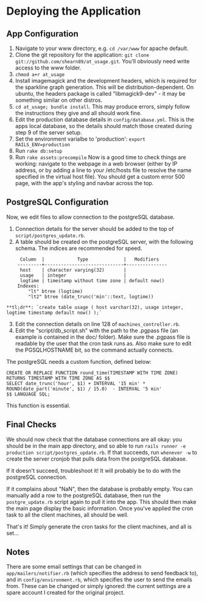 # Deploying the Application #
## App Configuration ##
1. Navigate to your www directory, e.g. `cd /var/www` for apache default.
2. Clone the git repository for the application: `git clone git://github.com/shearn89/at_usage.git`. You'll obviously need write access to the www folder.
3. `chmod a+r at_usage`
4. Install imagemagick and the development headers, which is required for the sparkline graph generation. This will be distribution-dependent. On ubuntu, the headers package is called "libmagick9-dev" - it may be something similar on other distros.
5. `cd at_usage; bundle install`. This may produce errors, simply follow the instructions they give and all should work fine.
6. Edit the production database details in `config/database.yml`. This is the apps local database, so the details should match those created during step 9 of the server setup.
7. Set the environment varialbe to 'production': `export RAILS_ENV=production`
7. Run `rake db:setup`
8. Run `rake assets:precompile`
Now is a good time to check things are working: navigate to the webpage in a web browser (either by IP address, or by adding a line to your /etc/hosts file to resolve the name specified in the virtual host file). You should get a custom error 500 page, with the app's styling and navbar across the top.

## PostgreSQL Configuration ##
Now, we edit files to allow connection to the postgreSQL database.

1. Connection details for the server should be added to the top of `script/postgres_update.rb`.
2. A table should be created on the postgreSQL server, with the following schema. The indices are recommended for speed.
```
     Column  |            Type             |   Modifiers   
    ---------+-----------------------------+---------------
     host    | character varying(32)       | 
     usage   | integer                     | 
     logtime | timestamp without time zone | default now()
    Indexes:
        "lt" btree (logtime)
        "lt2" btree (date_trunc('min'::text, logtime))
```        
    **tl;dr**: `create table usage ( host varchar(32), usage integer, logtime timestamp default now() );`

3. Edit the connection details on line 128 of `machines_controller.rb`.
4. Edit the "script/db_script.sh" with the path to the .pgpass file (an example is contained in the doc/ folder). Make sure the .pgpass file is readable by the user that the cron task runs as. Also make sure to edit the PGSQLHOSTNAME bit, so the command actually connects.

The postgreSQL needs a custom function, defined below:

    CREATE OR REPLACE FUNCTION round_time(TIMESTAMP WITH TIME ZONE) 
    RETURNS TIMESTAMP WITH TIME ZONE AS $$ 
    SELECT date_trunc('hour', $1) + INTERVAL '15 min' * ROUND(date_part('minute', $1) / 15.0)  - INTERVAL '5 min'
    $$ LANGUAGE SQL;

This function is essential.

## Final Checks ##

We should now check that the database connections are all okay: you should be in the main app directory, and so able to run `rails runner -e production script/postgres_update.rb`. If that succeeds, run `whenever -w` to create the server cronjob that pulls data from the postgreSQL database.

If it doesn't succeed, troubleshoot it! It will probably be to do with the postgreSQL connection.

If it complains about "NaN", then the database is probably empty. You can manually add a row to the postgreSQL database, then run the `postgre_update.rb` script again to pull it into the app. This should then make the main page display the basic information. Once you've applied the cron task to all the client machines, all should be well.

That's it! Simply generate the cron tasks for the client machines, and all is set...

## Notes ##
There are some email settings that can be changed in `app/mailers/notifier.rb` (which specifies the address to send feedback to), and in `config/environment.rb`, which specifies the user to send the emails from. These can be changed or simply ignored: the current settings are a spare account I created for the original project.
